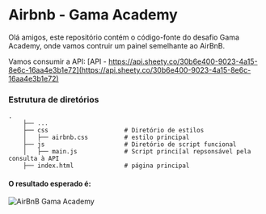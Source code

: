# Airbnb - Gama Academy

Olá amigos, este repositório contém o código-fonte do desafio Gama Academy, onde vamos contruir um painel semelhante ao AirBnB.

Vamos consumir a API: [API - https://api.sheety.co/30b6e400-9023-4a15-8e6c-16aa4e3b1e72](https://api.sheety.co/30b6e400-9023-4a15-8e6c-16aa4e3b1e72)

### Estrutura de diretórios

    .
        ├── ...
        ├── css                     # Diretório de estilos
        │   ├── airbnb.css          # estilo principal
        ├── js                      # Diretório de script funcional
        │   ├── main.js             # Script princi[al repsonsável pela consulta à API
        ├── index.html              # página principal
        
    
#### O resultado esperado é:

<img src="https://github.com/jgabriellima/airbnb-gama-academy/blob/master/screenshot.png?raw=true" alt="AirBnB Gama Academy" />

